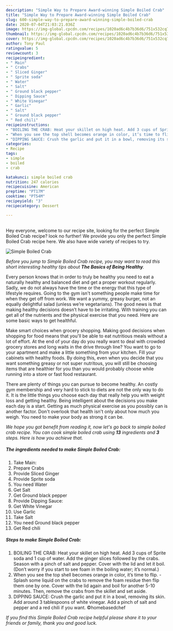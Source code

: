 ```yaml
---
description: "Simple Way to Prepare Award-winning Simple Boiled Crab"
title: "Simple Way to Prepare Award-winning Simple Boiled Crab"
slug: 600-simple-way-to-prepare-award-winning-simple-boiled-crab
date: 2020-07-04T21:03:21.036Z
image: https://img-global.cpcdn.com/recipes/1020ad6c4b7b36d6/751x532cq70/simple-boiled-crab-recipe-main-photo.jpg
thumbnail: https://img-global.cpcdn.com/recipes/1020ad6c4b7b36d6/751x532cq70/simple-boiled-crab-recipe-main-photo.jpg
cover: https://img-global.cpcdn.com/recipes/1020ad6c4b7b36d6/751x532cq70/simple-boiled-crab-recipe-main-photo.jpg
author: Tony Paul
ratingvalue: 5
reviewcount: 3
recipeingredient:
- " Main"
- " Crabs"
- " Sliced Ginger"
- " Sprite soda"
- " Water"
- " Salt"
- " Ground black pepper"
- " Dipping Sauce"
- " White Vinegar"
- " Garlic"
- " Salt"
- " Ground black pepper"
- " Red chili"
recipeinstructions:
- "BOILING THE CRAB: Heat your skillet on high heat. Add 3 cups of Sprite soda and 1 cup of water. Add the ginger slices followed by the crabs. Season with a pinch of salt and pepper. Cover with the lid and let it boil. (Don’t worry if you start to see foam in the boiling water; it’s normal.)"
- "When you see the top shell becomes orange in color, it’s time to flip. Splash some liquid on the crabs to remove the foam residue then flip them one by one. Cover with the lid again and boil for another 5-10 minutes. Then, remove the crabs from the skillet and set aside."
- "DIPPING SAUCE: Crush the garlic and put it in a bowl, removing its skin. Add around 3 tablespoons of white vinegar. Add a pinch of salt and pepper and a red chili if you want. ©homebasedchef"
categories:
- Recipe
tags:
- simple
- boiled
- crab

katakunci: simple boiled crab 
nutrition: 247 calories
recipecuisine: American
preptime: "PT17M"
cooktime: "PT54M"
recipeyield: "3"
recipecategory: Dessert

---
```

<br>
Hey everyone, welcome to our recipe site, looking for the perfect Simple Boiled Crab recipe? look no further! We provide you only the perfect Simple Boiled Crab recipe here. We also have wide variety of recipes to try.
<br>


![Simple Boiled Crab](https://img-global.cpcdn.com/recipes/1020ad6c4b7b36d6/751x532cq70/simple-boiled-crab-recipe-main-photo.jpg)

<i>Before you jump to Simple Boiled Crab recipe, you may want to read this short interesting healthy tips about <strong>The Basics of Being Healthy</strong>.</i>

Every person knows that in order to truly be healthy you need to eat a naturally healthy and balanced diet and get a proper workout regularly. Sadly, we do not always have the time or the energy that this type of lifestyle requires. Going to the gym isn't something people make time for when they get off from work. We want a yummy, greasy burger, not an equally delightful salad (unless we’re vegetarians). The good news is that making healthy decisions doesn’t have to be irritating. With training you can get all of the nutrients and the physical exercise that you need. Here are some basic ways to get healthful.

Make smart choices when grocery shopping. Making good decisions when shopping for food means that you'll be able to eat nutritious meals without a lot of effort. At the end of your day do you really want to deal with crowded grocery stores and long waits in the drive through line? You want to go to your apartment and make a little something from your kitchen. Fill your cabinets with healthy foods. By doing this, even when you decide that you want something greasy or not super nutritous, you will still be choosing items that are healthier for you than you would probably choose while running into a store or fast food restaurant.

There are plenty of things you can pursue to become healthy. An costly gym membership and very hard to stick to diets are not the only way to do it. It is the little things you choose each day that really help you with weight loss and getting healthy. Being intelligent about the decisions you make each day is a start. Getting as much physical exercise as you possibly can is another factor. Don't overlook that health isn't only about how much you weigh. You need to make your body as strong it can be. 


<i>We hope you got benefit from reading it, now let's go back to simple boiled crab recipe. You can cook simple boiled crab using <strong>13</strong> ingredients and <strong>3</strong> steps. Here is how you achieve that.
</i>

##### The ingredients needed to make Simple Boiled Crab:

1. Take  Main:
1. Prepare  Crabs
1. Provide  Sliced Ginger
1. Provide  Sprite soda
1. You need  Water
1. Get  Salt
1. Get  Ground black pepper
1. Provide  Dipping Sauce:
1. Get  White Vinegar
1. Use  Garlic
1. Take  Salt
1. You need  Ground black pepper
1. Get  Red chili


##### Steps to make Simple Boiled Crab:

1. BOILING THE CRAB: Heat your skillet on high heat. Add 3 cups of Sprite soda and 1 cup of water. Add the ginger slices followed by the crabs. Season with a pinch of salt and pepper. Cover with the lid and let it boil. (Don’t worry if you start to see foam in the boiling water; it’s normal.)
1. When you see the top shell becomes orange in color, it’s time to flip. - Splash some liquid on the crabs to remove the foam residue then flip them one by one. Cover with the lid again and boil for another 5-10 minutes. Then, remove the crabs from the skillet and set aside.
1. DIPPING SAUCE: Crush the garlic and put it in a bowl, removing its skin. Add around 3 tablespoons of white vinegar. Add a pinch of salt and pepper and a red chili if you want. ©homebasedchef


<i>If you find this Simple Boiled Crab recipe helpful please share it to your friends or family, thank you and good luck.</i>
